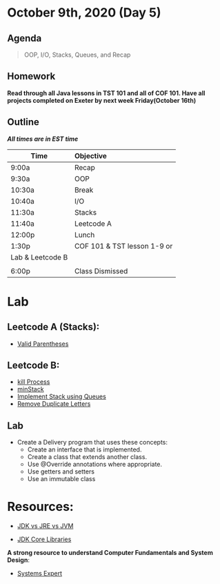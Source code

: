 # October 9th, 2020 (Day 5)

## Agenda
> OOP, I/O, Stacks, Queues, and Recap

## Homework 
**Read through all Java lessons in TST 101 and all of COF 101. Have all projects completed on Exeter by next week Friday(October 16th)**

## Outline
_**All times are in EST time**_

| Time   | Objective                        |
| -------|:---------------------------------|
| 9:00a  | Recap                            |
| 9:30a  | OOP                              |
| 10:30a | Break                            |
| 10:40a | I/O                              |
| 11:30a | Stacks                           |
| 11:40a | Leetcode A                       |
| 12:00p | Lunch                            |
| 1:30p  | COF 101 & TST lesson 1-9 or      | 
|           Lab & Leetcode B                |
|                                           |  
| 6:00p  | Class Dismissed                  |

# Lab
  ## Leetcode A (Stacks):

  - [Valid Parentheses](https://leetcode.com/problems/valid-parentheses/)

  ## Leetcode B:
  - [kill Process](https://leetcode.com/problems/kill-process/)
  - [minStack](https://leetcode.com/problems/min-stack/)
  - [Implement Stack using Queues](https://leetcode.com/problems/implement-stack-using-queues/)
  - [ Remove Duplicate Letters](https://leetcode.com/problems/remove-duplicate-letters/)

  ## Lab 
  - Create a Delivery program that uses these concepts: 
    - Create an interface that is implemented.
    - Create a class that extends another class.
    - Use @Override annotations where appropriate.  
    - Use getters and setters
    - Use an immutable class
  
# Resources:

- [JDK vs JRE vs JVM](https://www.journaldev.com/546/difference-jdk-vs-jre-vs-jvm)

- [JDK Core Libraries](https://docs.oracle.com/javase/10/core/java-core-libraries1.htm#JSCOR-GUID-C6BE8117-F73E-4BE6-98AA-681A0CD4EEA9)

**A strong resource to understand Computer Fundamentals and System Design**:
- [Systems Expert](https://www.algoexpert.io/systems/product)